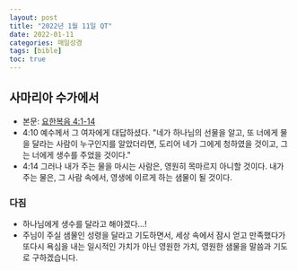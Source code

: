 ```yaml
---
layout: post
title: "2022년 1월 11일 QT"
date: 2022-01-11
categories: 매일성경
tags: [bible]
toc: true
---
```


## 사마리아 수가에서
- 본문: [요한복음 4:1-14](https://www.bskorea.or.kr/bible/korbibReadpage.php?version=SAENEW&book=jhn&chap=4&sec=1&cVersion=&fontSize=15px&fontWeight=normal)
- 4:10 예수께서 그 여자에게 대답하셨다. "네가 하나님의 선물을 알고, 또 너에게 물을 달라는 사람이 누구인지를 알았더라면, 도리어 네가 그에게 청하였을 것이고, 그는 너에게 생수를 주었을 것이다."
- 4:14 그러나 내가 주는 물을 마시는 사람은, 영원히 목마르지 아니할 것이다. 내가 주는 물은, 그 사람 속에서, 영생에 이르게 하는 샘물이 될 것이다.

### 다짐
- 하나님에게 생수를 달라고 해야겠다...!
- 주님이 주실 샘물인 성령을 달라고 기도하면서, 세상 속에서 잠시 얻고 만족했다가 또다시 욕심을 내는 일시적인 가치가 아닌 영원한 가치, 영원한 샘물을 말씀과 기도로 구하겠습니다.
